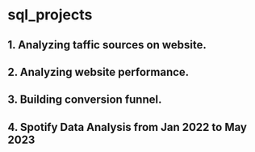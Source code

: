 # sql_projects

## 1. Analyzing taffic sources on website.

## 2. Analyzing website performance.

## 3. Building conversion funnel.

## 4. Spotify Data Analysis from Jan 2022 to May 2023
